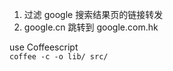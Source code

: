 1. 过滤 google 搜索结果页的链接转发
2. google.cn 跳转到 google.com.hk


use Coffeescript  
`coffee -c -o lib/ src/`